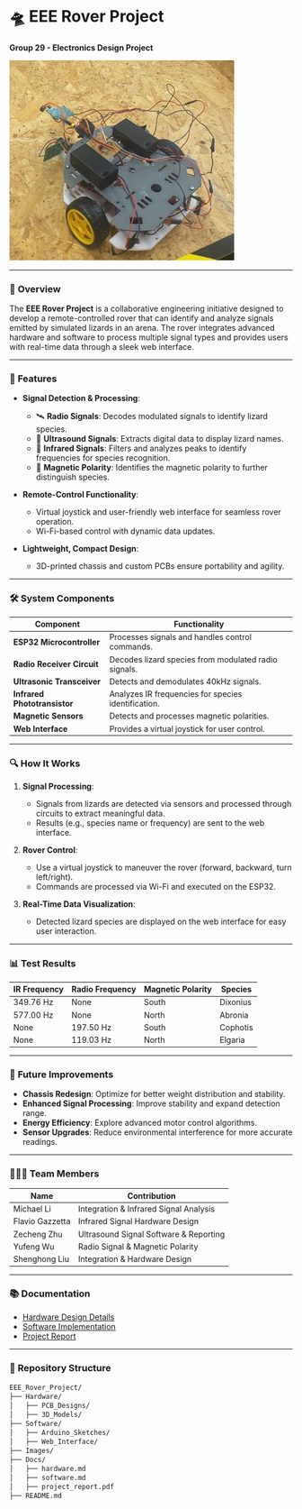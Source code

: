 # 🛸 EEE Rover Project

**Group 29 - Electronics Design Project**

<img src="./Images/rover.jpeg" alt="Rover Image" width="400"/>

---

### 🌟 **Overview**
The **EEE Rover Project** is a collaborative engineering initiative designed to develop a remote-controlled rover that can identify and analyze signals emitted by simulated lizards in an arena. The rover integrates advanced hardware and software to process multiple signal types and provides users with real-time data through a sleek web interface.

---

### 🚀 **Features**
- **Signal Detection & Processing**:
  - 🛰️ **Radio Signals**: Decodes modulated signals to identify lizard species.
  - 📡 **Ultrasound Signals**: Extracts digital data to display lizard names.
  - 🌈 **Infrared Signals**: Filters and analyzes peaks to identify frequencies for species recognition.
  - 🧲 **Magnetic Polarity**: Identifies the magnetic polarity to further distinguish species.

- **Remote-Control Functionality**:
  - Virtual joystick and user-friendly web interface for seamless rover operation.
  - Wi-Fi-based control with dynamic data updates.

- **Lightweight, Compact Design**:
  - 3D-printed chassis and custom PCBs ensure portability and agility.

---

### 🛠️ **System Components**
| Component                 | Functionality                       |
|---------------------------|-------------------------------------|
| **ESP32 Microcontroller** | Processes signals and handles control commands. |
| **Radio Receiver Circuit**| Decodes lizard species from modulated radio signals. |
| **Ultrasonic Transceiver**| Detects and demodulates 40kHz signals. |
| **Infrared Phototransistor**| Analyzes IR frequencies for species identification. |
| **Magnetic Sensors**      | Detects and processes magnetic polarities. |
| **Web Interface**         | Provides a virtual joystick for user control. |

---

### 🔍 **How It Works**
1. **Signal Processing**:
   - Signals from lizards are detected via sensors and processed through circuits to extract meaningful data.
   - Results (e.g., species name or frequency) are sent to the web interface.
   
2. **Rover Control**:
   - Use a virtual joystick to maneuver the rover (forward, backward, turn left/right).
   - Commands are processed via Wi-Fi and executed on the ESP32.

3. **Real-Time Data Visualization**:
   - Detected lizard species are displayed on the web interface for easy user interaction.

---

### 📊 **Test Results**
| IR Frequency | Radio Frequency | Magnetic Polarity | Species   |
|--------------|-----------------|-------------------|-----------|
| 349.76 Hz    | None            | South            | Dixonius  |
| 577.00 Hz    | None            | North            | Abronia   |
| None         | 197.50 Hz       | South            | Cophotis  |
| None         | 119.03 Hz       | North            | Elgaria   |

---

### 🔮 **Future Improvements**
- **Chassis Redesign**: Optimize for better weight distribution and stability.
- **Enhanced Signal Processing**: Improve stability and expand detection range.
- **Energy Efficiency**: Explore advanced motor control algorithms.
- **Sensor Upgrades**: Reduce environmental interference for more accurate readings.

---

### 🧑‍🤝‍🧑 **Team Members**
| Name             | Contribution                          |
|------------------|--------------------------------------|
| Michael Li       | Integration & Infrared Signal Analysis |
| Flavio Gazzetta  | Infrared Signal Hardware Design       |
| Zecheng Zhu      | Ultrasound Signal Software & Reporting |
| Yufeng Wu        | Radio Signal & Magnetic Polarity     |
| Shenghong Liu    | Integration & Hardware Design        |

---

### 📚 **Documentation**
- [Hardware Design Details](./docs/hardware.md)
- [Software Implementation](./docs/software.md)
- [Project Report](./docs/project_report.pdf)

---

### 📂 **Repository Structure**
```plaintext
EEE_Rover_Project/
├── Hardware/
│   ├── PCB_Designs/
│   ├── 3D_Models/
├── Software/
│   ├── Arduino_Sketches/
│   ├── Web_Interface/
├── Images/
├── Docs/
│   ├── hardware.md
│   ├── software.md
│   ├── project_report.pdf
├── README.md
